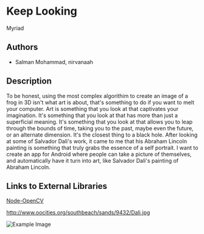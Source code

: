 # Keep Looking
Myriad

## Authors
- Salman Mohammad, nirvanaah

## Description
To be honest, using the most complex algorithim to create an image of a frog in 3D isn't what art is about, that's something to do if you want to melt your computer. Art is something that you look at that captivates your imagination. It's something that you look at that has more than just a superficial meaning. It's something that you look at that allows you to leap through the bounds of time, taking you to the past, maybe even the future, or an alternate dimension. It's the closest thing to a black hole. After looking at some of Salvador Dali's work, it came to me that his Abraham Lincoln painting is something that truly grabs the essence of a self portrait. I want to create an app for Android where people can take a picture of themselves, and automatically have it turn into art, like Salvador Dali's painting of Abraham Lincoln.

## Links to External Libraries

[Node-OpenCV](https://github.com/peterbraden/node-opencv "Node-OpenCV")

http://www.oocities.org/southbeach/sands/9432/Dali.jpg

![Example Image](http://www.oocities.org/southbeach/sands/9432/Dali.jpg "Example Image")
